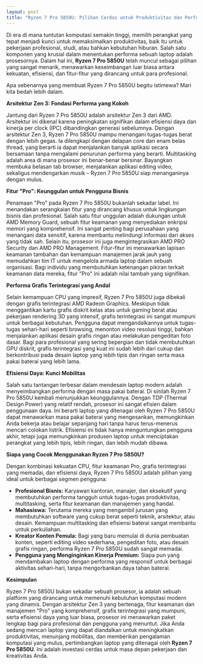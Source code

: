 ```yaml
---
layout: post
title: "Ryzen 7 Pro 5850U: Pilihan Cerdas untuk Produktivitas dan Performa"
---
```


Di era di mana tuntutan komputasi semakin tinggi, memilih perangkat yang tepat menjadi kunci untuk memaksimalkan produktivitas, baik itu untuk pekerjaan profesional, studi, atau bahkan kebutuhan hiburan. Salah satu komponen yang krusial dalam menentukan performa sebuah laptop adalah prosesornya. Dalam hal ini, **Ryzen 7 Pro 5850U** telah muncul sebagai pilihan yang sangat menarik, menawarkan keseimbangan luar biasa antara kekuatan, efisiensi, dan fitur-fitur yang dirancang untuk para profesional.

Apa sebenarnya yang membuat Ryzen 7 Pro 5850U begitu istimewa? Mari kita bedah lebih dalam.

**Arsitektur Zen 3: Fondasi Performa yang Kokoh**

Jantung dari Ryzen 7 Pro 5850U adalah arsitektur Zen 3 dari AMD. Arsitektur ini dikenal karena peningkatan signifikan dalam efisiensi daya dan kinerja per clock (IPC) dibandingkan generasi sebelumnya. Dengan arsitektur Zen 3, Ryzen 7 Pro 5850U mampu menangani tugas-tugas berat dengan lebih gegas. Ia dilengkapi dengan delapan core dan enam belas thread, yang berarti ia dapat menjalankan banyak aplikasi secara bersamaan tanpa mengalami penurunan performa yang berarti. Multitasking adalah area di mana prosesor ini benar-benar bersinar. Bayangkan membuka belasan tab browser, menjalankan aplikasi editing video, sekaligus mendengarkan musik – Ryzen 7 Pro 5850U siap menanganinya dengan mulus.

**Fitur "Pro": Keunggulan untuk Pengguna Bisnis**

Penamaan "Pro" pada Ryzen 7 Pro 5850U bukanlah sekadar label. Ini menandakan serangkaian fitur yang dirancang khusus untuk lingkungan bisnis dan profesional. Salah satu fitur unggulan adalah dukungan untuk AMD Memory Guard, sebuah fitur keamanan yang menyediakan enkripsi memori yang komprehensif. Ini sangat penting bagi perusahaan yang menangani data sensitif, karena membantu melindungi informasi dari akses yang tidak sah. Selain itu, prosesor ini juga mengintegrasikan AMD PRO Security dan AMD PRO Management. Fitur-fitur ini menawarkan lapisan keamanan tambahan dan kemampuan manajemen jarak jauh yang memudahkan tim IT untuk mengelola armada laptop dalam sebuah organisasi. Bagi individu yang membutuhkan ketenangan pikiran terkait keamanan data mereka, fitur "Pro" ini adalah nilai tambah yang signifikan.

**Performa Grafis Terintegrasi yang Andal**

Selain kemampuan CPU yang impresif, Ryzen 7 Pro 5850U juga dibekali dengan grafis terintegrasi AMD Radeon Graphics. Meskipun tidak menggantikan kartu grafis diskrit kelas atas untuk gaming berat atau pekerjaan rendering 3D yang intensif, grafis terintegrasi ini sangat mumpuni untuk berbagai kebutuhan. Pengguna dapat mengandalkannya untuk tugas-tugas sehari-hari seperti browsing, menonton video resolusi tinggi, bahkan menjalankan aplikasi desain grafis ringan atau melakukan pengeditan foto dasar. Bagi para profesional yang sering bepergian dan tidak membutuhkan GPU diskrit, grafis terintegrasi yang kuat ini sudah lebih dari cukup dan berkontribusi pada desain laptop yang lebih tipis dan ringan serta masa pakai baterai yang lebih lama.

**Efisiensi Daya: Kunci Mobilitas**

Salah satu tantangan terbesar dalam mendesain laptop modern adalah menyeimbangkan performa dengan masa pakai baterai. Di sinilah Ryzen 7 Pro 5850U kembali menunjukkan keunggulannya. Dengan TDP (Thermal Design Power) yang relatif rendah, prosesor ini sangat efisien dalam penggunaan daya. Ini berarti laptop yang ditenagai oleh Ryzen 7 Pro 5850U dapat menawarkan masa pakai baterai yang mengesankan, memungkinkan Anda bekerja atau belajar sepanjang hari tanpa harus terus-menerus mencari colokan listrik. Efisiensi ini tidak hanya menguntungkan pengguna akhir, tetapi juga memungkinkan produsen laptop untuk menciptakan perangkat yang lebih tipis, lebih ringan, dan lebih mudah dibawa.

**Siapa yang Cocok Menggunakan Ryzen 7 Pro 5850U?**

Dengan kombinasi kekuatan CPU, fitur keamanan Pro, grafis terintegrasi yang memadai, dan efisiensi daya, Ryzen 7 Pro 5850U adalah pilihan yang ideal untuk berbagai segmen pengguna:

*   **Profesional Bisnis:** Karyawan kantoran, manajer, dan eksekutif yang membutuhkan performa tangguh untuk tugas-tugas produktivitas, multitasking, serta fitur keamanan dan manajemen yang handal.
*   **Mahasiswa:** Terutama mereka yang mengambil jurusan yang membutuhkan software yang cukup berat seperti teknik, arsitektur, atau desain. Kemampuan multitasking dan efisiensi baterai sangat membantu untuk perkuliahan.
*   **Kreator Konten Pemula:** Bagi yang baru memulai di dunia pembuatan konten, seperti editing video sederhana, pengeditan foto, atau desain grafis ringan, performa Ryzen 7 Pro 5850U sudah sangat memadai.
*   **Pengguna yang Menginginkan Kinerja Premium:** Siapa pun yang mendambakan laptop dengan performa yang responsif untuk berbagai aktivitas sehari-hari, tanpa mengorbankan daya tahan baterai.

**Kesimpulan**

Ryzen 7 Pro 5850U bukan sekadar sebuah prosesor, ia adalah sebuah platform yang dirancang untuk memenuhi kebutuhan komputasi modern yang dinamis. Dengan arsitektur Zen 3 yang bertenaga, fitur keamanan dan manajemen "Pro" yang komprehensif, grafis terintegrasi yang mumpuni, serta efisiensi daya yang luar biasa, prosesor ini menawarkan paket lengkap bagi para profesional dan pengguna yang menuntut. Jika Anda sedang mencari laptop yang dapat diandalkan untuk meningkatkan produktivitas, menunjang mobilitas, dan memberikan pengalaman komputasi yang mulus, pertimbangkan laptop yang ditenagai oleh **Ryzen 7 Pro 5850U**. Ini adalah investasi cerdas untuk masa depan pekerjaan dan kreativitas Anda.

